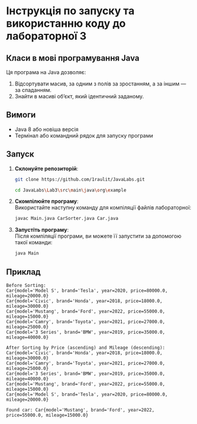 # Інструкція по запуску та використанню коду до лабораторної 3

## Класи в мові програмування Java

Ця програма на Java дозволяє:
1. Відсортувати масив, за одним з полів за зростанням, а за іншим — за спаданням.
2. Знайти в масиві об’єкт, який ідентичний заданому.

## Вимоги

- Java 8 або новіша версія
- Термінал або командний рядок для запуску програми

## Запуск

1. **Склонуйте репозиторій**:  
   ```bash
   git clone https://github.com/1raulit/JavaLabs.git
   ```
   ```bash
   cd JavaLabs\Lab3\src\main\java\org\example
   ```

2. **Скомпілюйте програму**:  
   Використайте наступну команду для компіляції файлів лабораторної:
   ```bash
   javac Main.java CarSorter.java Car.java
   ```

3. **Запустіть програму**:  
   Після компіляції програми, ви можете її запустити за допомогою такої команди:
   ```bash
   java Main
   ```

## Приклад

```
Before Sorting:
Car{model='Model S', brand='Tesla', year=2020, price=80000.0, mileage=20000.0}
Car{model='Civic', brand='Honda', year=2018, price=18000.0, mileage=30000.0}
Car{model='Mustang', brand='Ford', year=2022, price=55000.0, mileage=15000.0}
Car{model='Camry', brand='Toyota', year=2021, price=27000.0, mileage=25000.0}
Car{model='3 Series', brand='BMW', year=2019, price=35000.0, mileage=40000.0}

After Sorting by Price (ascending) and Mileage (descending):
Car{model='Civic', brand='Honda', year=2018, price=18000.0, mileage=30000.0}
Car{model='Camry', brand='Toyota', year=2021, price=27000.0, mileage=25000.0}
Car{model='3 Series', brand='BMW', year=2019, price=35000.0, mileage=40000.0}
Car{model='Mustang', brand='Ford', year=2022, price=55000.0, mileage=15000.0}
Car{model='Model S', brand='Tesla', year=2020, price=80000.0, mileage=20000.0}

Found car: Car{model='Mustang', brand='Ford', year=2022, price=55000.0, mileage=15000.0}
```